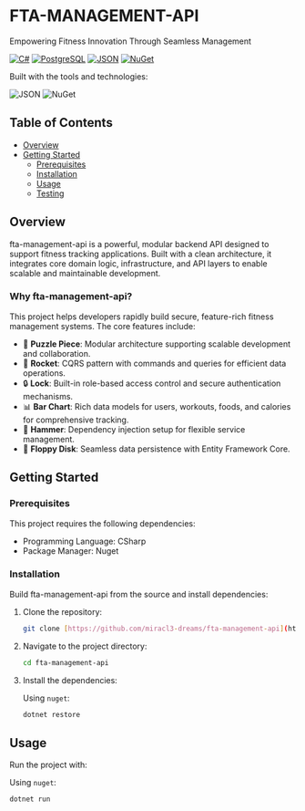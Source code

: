 # FTA-MANAGEMENT-API

Empowering Fitness Innovation Through Seamless Management

[![C#](https://img.shields.io/badge/C%23-239120?style=for-the-badge&logo=c-sharp&logoColor=white)](https://docs.microsoft.com/en-us/dotnet/csharp/)
[![PostgreSQL](https://img.shields.io/badge/PostgreSQL-316192?style=for-the-badge&logo=postgresql&logoColor=white)](https://www.postgresql.org/)
[![JSON](https://img.shields.io/badge/JSON-000000?style=for-the-badge&logo=json&logoColor=white)](https://www.json.org/json-en.html)
[![NuGet](https://img.shields.io/badge/NuGet-004880?style=for-the-badge&logo=nuget&logoColor=white)](https://www.nuget.org/)

Built with the tools and technologies:

![JSON](https://img.shields.io/badge/JSON-000000?style=for-the-badge&logo=json&logoColor=white)
![NuGet](https://img.shields.io/badge/NuGet-004880?style=for-the-badge&logo=nuget&logoColor=white)

## Table of Contents

* [Overview](#overview)
* [Getting Started](#getting-started)
    * [Prerequisites](#prerequisites)
    * [Installation](#installation)
    * [Usage](#usage)
    * [Testing](#testing)

## Overview

fta-management-api is a powerful, modular backend API designed to support fitness tracking applications. Built with a clean architecture, it integrates core domain logic, infrastructure, and API layers to enable scalable and maintainable development.

### Why fta-management-api?

This project helps developers rapidly build secure, feature-rich fitness management systems. The core features include:

* 🧩 **Puzzle Piece**: Modular architecture supporting scalable development and collaboration.
* 🚀 **Rocket**: CQRS pattern with commands and queries for efficient data operations.
* 🔒 **Lock**: Built-in role-based access control and secure authentication mechanisms.
* 📊 **Bar Chart**: Rich data models for users, workouts, foods, and calories for comprehensive tracking.
* 🔨 **Hammer**: Dependency injection setup for flexible service management.
* 💾 **Floppy Disk**: Seamless data persistence with Entity Framework Core.

## Getting Started

### Prerequisites

This project requires the following dependencies:

* Programming Language: CSharp
* Package Manager: Nuget

### Installation

Build fta-management-api from the source and install dependencies:

1.  Clone the repository:

    ```bash
    git clone [https://github.com/miracl3-dreams/fta-management-api](https://github.com/miracl3-dreams/fta-management-api)
    ```

2.  Navigate to the project directory:

    ```bash
    cd fta-management-api
    ```

3.  Install the dependencies:

    Using `nuget`:

    ```bash
    dotnet restore
    ```

## Usage

Run the project with:

Using `nuget`:

```bash
dotnet run
